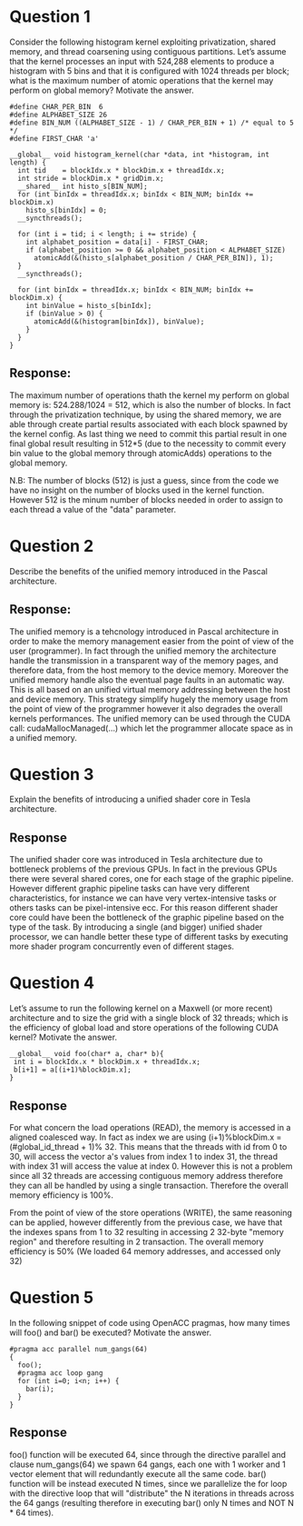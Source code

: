 # Question 1 

Consider  the  following  histogram  kernel  exploiting  privatization,  shared  memory,  and  thread  coarsening  using 
contiguous  partitions.  Let’s  assume  that  the  kernel  processes  an  input  with  524,288  elements  to  produce  a 
histogram with 5 bins and that it is configured with 1024 threads per block; what is the maximum number of atomic 
operations that the kernel may perform on global memory? Motivate the answer. 

```
#define CHAR_PER_BIN  6 
#define ALPHABET_SIZE 26 
#define BIN_NUM ((ALPHABET_SIZE - 1) / CHAR_PER_BIN + 1) /* equal to 5 */ 
#define FIRST_CHAR 'a' 
 
__global__ void histogram_kernel(char *data, int *histogram, int length) { 
  int tid    = blockIdx.x * blockDim.x + threadIdx.x; 
  int stride = blockDim.x * gridDim.x; 
  __shared__ int histo_s[BIN_NUM]; 
  for (int binIdx = threadIdx.x; binIdx < BIN_NUM; binIdx += blockDim.x)  
    histo_s[binIdx] = 0; 
  __syncthreads(); 
 
  for (int i = tid; i < length; i += stride) { 
    int alphabet_position = data[i] - FIRST_CHAR; 
    if (alphabet_position >= 0 && alphabet_position < ALPHABET_SIZE) 
      atomicAdd(&(histo_s[alphabet_position / CHAR_PER_BIN]), 1); 
  } 
  __syncthreads(); 
 
  for (int binIdx = threadIdx.x; binIdx < BIN_NUM; binIdx += blockDim.x) { 
    int binValue = histo_s[binIdx]; 
    if (binValue > 0) { 
      atomicAdd(&(histogram[binIdx]), binValue); 
    } 
  } 
}
```

## Response:

The maximum number of operations thath the kernel my perform on global memory is:
524.288/1024 = 512, which is also the number of blocks.
In fact through the privatization technique, by using the shared memory, we are able through
create partial results associated with each block spawned by the kernel config.
As last thing we need to commit this partial result in one final global result
resulting in 512*5 (due to the necessity to commit every bin value to the
global memory through atomicAdds) operations to the global memory.

N.B: The number of blocks (512) is just a guess, since from the code we have no
insight on the number of blocks used in the kernel function. However 512 is the
minum number of blocks needed in order to assign to each thread a value of the
"data" parameter.



# Question 2 

Describe the benefits of the unified memory introduced in the Pascal architecture. 
 
## Response:

The unified memory is a tehcnology introduced in Pascal architecture in order to
make the memory management easier from the point of view of the user (programmer).
In fact through the unified memory the architecture handle the transmission in a
transparent way of the memory pages, and therefore data, from the host memory to the
device memory. Moreover the unified memory handle also the eventual page faults in
an automatic way. This is all based on an unified virtual memory addressing between
the host and device memory.
This strategy simplify hugely the memory usage from the point of view of the programmer
however it also degrades the overall kernels performances.
The unified memory can be used through the CUDA call: cudaMallocManaged(...) which
let the programmer allocate space as in a unified memory.


# Question 3 
Explain the benefits of introducing a unified shader core in Tesla architecture. 

## Response
The unified shader core was introduced in Tesla architecture due to bottleneck problems
of the previous GPUs.
In fact in the previous GPUs there were several shared cores, one for each stage of 
the graphic pipeline. However different graphic pipeline tasks can have very different
characteristics, for instance we can have very vertex-intensive tasks or others tasks
can be pixel-intensive ecc. For this reason different shader core could have been
the bottleneck of the graphic pipeline based on the type of the task.
By introducing a single (and bigger) unified shader processor, we can handle better
these type of different tasks by executing more shader program concurrently even of
different stages.

# Question 4 
Let’s assume to run the following kernel on a Maxwell (or more recent) architecture and to size the grid with a single 
block  of  32  threads;  which  is  the  efficiency  of  global  load  and  store  operations  of  the  following  CUDA  kernel? 
Motivate the answer. 
 
 ```
__global__ void foo(char* a, char* b){ 
  int i = blockIdx.x * blockDim.x + threadIdx.x; 
  b[i+1] = a[(i+1)%blockDim.x];  
}
```
## Response
For what concern the load operations (READ), the memory is accessed in a aligned coalesced 
way. In fact as index we are using (i+1)%blockDim.x = (#global_id_thread + 1)% 32.
This means that the threads with id from 0 to 30, will access the vector a's values
from index 1 to index 31, the thread with index 31 will access the value at index 0.
However this is not a problem since all 32 threads are accessing contiguous
memory address therefore they can all be handled by using a single transaction.
Therefore the overall memory efficiency is 100%.

From the point of view of the store operations (WRITE), the same reasoning can be
applied, however differently from the previous case, we have that the indexes spans
from 1 to 32 resulting in accessing 2 32-byte "memory region" and therefore resulting
in 2 transaction.
The overall memory efficiency is 50% (We loaded 64 memory addresses, and accessed only 32)



# Question 5 
In the following snippet of code using OpenACC pragmas, how many times will foo() and bar() be executed? 
Motivate the answer. 

```
#pragma acc parallel num_gangs(64) 
{ 
  foo();  
  #pragma acc loop gang 
  for (int i=0; i<n; i++) { 
    bar(i); 
  } 
}
```

## Response
foo() function will be executed 64, since through the directive parallel and clause
num_gangs(64) we spawn 64 gangs, each one with 1 worker and 1 vector element that
will redundantly execute all the same code.
bar() function will be instead executed N times, since we parallelize the for loop
with the directive loop that will "distribute" the N iterations in threads across
the 64 gangs (resulting therefore in executing bar() only N times and NOT N * 64 times).
